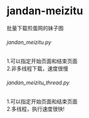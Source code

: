 # jandan-meizitu
批量下载煎蛋网的妹子图  
  
###### jandan_meizitu.py  
1.可以指定开始页面和结束页面      
2.非多线程下载，速度很慢

###### jandan_meizitu_thread.py  
1.可以指定开始页面和结束页面  
2.多线程，执行速度很快!  
